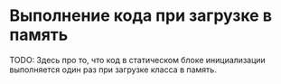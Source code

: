 # Выполнение кода при загрузке в память

TODO: Здесь про то, что код в статическом блоке инициализации выполняется один раз при загрузке класса в память.